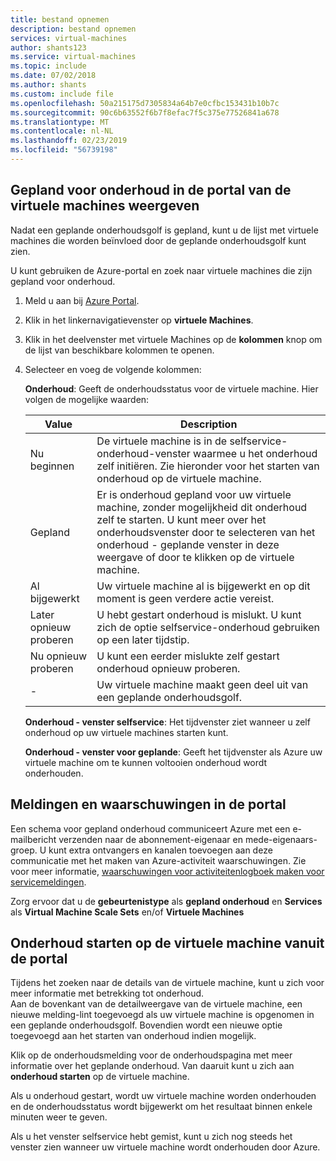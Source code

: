 ```yaml
---
title: bestand opnemen
description: bestand opnemen
services: virtual-machines
author: shants123
ms.service: virtual-machines
ms.topic: include
ms.date: 07/02/2018
ms.author: shants
ms.custom: include file
ms.openlocfilehash: 50a215175d7305834a64b7e0cfbc153431b10b7c
ms.sourcegitcommit: 90c6b63552f6b7f8efac7f5c375e77526841a678
ms.translationtype: MT
ms.contentlocale: nl-NL
ms.lasthandoff: 02/23/2019
ms.locfileid: "56739198"
---
```

## <a name="view-vms-scheduled-for-maintenance-in-the-portal"></a>Gepland voor onderhoud in de portal van de virtuele machines weergeven

Nadat een geplande onderhoudsgolf is gepland, kunt u de lijst met virtuele machines die worden beïnvloed door de geplande onderhoudsgolf kunt zien. 

U kunt gebruiken de Azure-portal en zoek naar virtuele machines die zijn gepland voor onderhoud.

1. Meld u aan bij [Azure Portal](https://portal.azure.com).

2. Klik in het linkernavigatievenster op **virtuele Machines**.

3. Klik in het deelvenster met virtuele Machines op de **kolommen** knop om de lijst van beschikbare kolommen te openen.

4. Selecteer en voeg de volgende kolommen:

   **Onderhoud**: Geeft de onderhoudsstatus voor de virtuele machine. Hier volgen de mogelijke waarden:
      
      | Value | Description |
      |-------|-------------|
      | Nu beginnen | De virtuele machine is in de selfservice-onderhoud-venster waarmee u het onderhoud zelf initiëren. Zie hieronder voor het starten van onderhoud op de virtuele machine. | 
      | Gepland | Er is onderhoud gepland voor uw virtuele machine, zonder mogelijkheid dit onderhoud zelf te starten. U kunt meer over het onderhoudsvenster door te selecteren van het onderhoud - geplande venster in deze weergave of door te klikken op de virtuele machine. | 
      | Al bijgewerkt | Uw virtuele machine al is bijgewerkt en op dit moment is geen verdere actie vereist. | 
      | Later opnieuw proberen | U hebt gestart onderhoud is mislukt. U kunt zich de optie selfservice-onderhoud gebruiken op een later tijdstip. | 
      | Nu opnieuw proberen | U kunt een eerder mislukte zelf gestart onderhoud opnieuw proberen. | 
      | - | Uw virtuele machine maakt geen deel uit van een geplande onderhoudsgolf. |
      

   **Onderhoud - venster selfservice**: Het tijdvenster ziet wanneer u zelf onderhoud op uw virtuele machines starten kunt.
   
   **Onderhoud - venster voor geplande**: Geeft het tijdvenster als Azure uw virtuele machine om te kunnen voltooien onderhoud wordt onderhouden. 



## <a name="notification-and-alerts-in-the-portal"></a>Meldingen en waarschuwingen in de portal

Een schema voor gepland onderhoud communiceert Azure met een e-mailbericht verzenden naar de abonnement-eigenaar en mede-eigenaars-groep. U kunt extra ontvangers en kanalen toevoegen aan deze communicatie met het maken van Azure-activiteit waarschuwingen. Zie voor meer informatie, [waarschuwingen voor activiteitenlogboek maken voor servicemeldingen](../articles/azure-monitor/platform/alerts-activity-log-service-notifications.md).

Zorg ervoor dat u de **gebeurtenistype** als **gepland onderhoud** en **Services** als **Virtual Machine Scale Sets** en/of **Virtuele Machines**
    
    
## <a name="start-maintenance-on-your-vm-from-the-portal"></a>Onderhoud starten op de virtuele machine vanuit de portal

Tijdens het zoeken naar de details van de virtuele machine, kunt u zich voor meer informatie met betrekking tot onderhoud.  
Aan de bovenkant van de detailweergave van de virtuele machine, een nieuwe melding-lint toegevoegd als uw virtuele machine is opgenomen in een geplande onderhoudsgolf. Bovendien wordt een nieuwe optie toegevoegd aan het starten van onderhoud indien mogelijk. 


Klik op de onderhoudsmelding voor de onderhoudspagina met meer informatie over het geplande onderhoud. Van daaruit kunt u zich aan **onderhoud starten** op de virtuele machine.

Als u onderhoud gestart, wordt uw virtuele machine worden onderhouden en de onderhoudsstatus wordt bijgewerkt om het resultaat binnen enkele minuten weer te geven.

Als u het venster selfservice hebt gemist, kunt u zich nog steeds het venster zien wanneer uw virtuele machine wordt onderhouden door Azure. 
